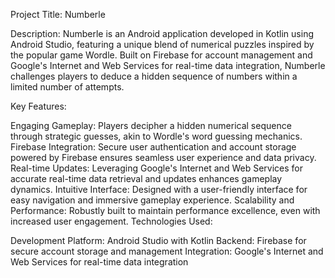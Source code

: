 Project Title: Numberle

Description:
Numberle is an Android application developed in Kotlin using Android Studio, featuring a unique blend of numerical puzzles inspired by the popular game Wordle. Built on Firebase for account management and Google's Internet and Web Services for real-time data integration, Numberle challenges players to deduce a hidden sequence of numbers within a limited number of attempts.

Key Features:

Engaging Gameplay: Players decipher a hidden numerical sequence through strategic guesses, akin to Wordle's word guessing mechanics.
Firebase Integration: Secure user authentication and account storage powered by Firebase ensures seamless user experience and data privacy.
Real-time Updates: Leveraging Google's Internet and Web Services for accurate real-time data retrieval and updates enhances gameplay dynamics.
Intuitive Interface: Designed with a user-friendly interface for easy navigation and immersive gameplay experience.
Scalability and Performance: Robustly built to maintain performance excellence, even with increased user engagement.
Technologies Used:

Development Platform: Android Studio with Kotlin
Backend: Firebase for secure account storage and management
Integration: Google's Internet and Web Services for real-time data integration
